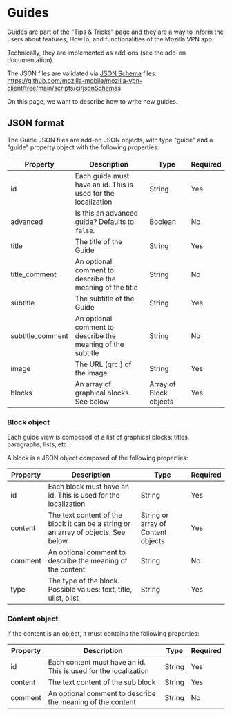 # Guides

Guides are part of the "Tips & Tricks" page and they are a way to inform the
users about features, HowTo, and functionalities of the Mozilla VPN app.

Technically, they are implemented as add-ons (see the add-on documentation).

The JSON files are validated via [JSON Schema](https://json-schema.org/) files:
https://github.com/mozilla-mobile/mozilla-vpn-client/tree/main/scripts/ci/jsonSchemas

On this page, we want to describe how to write new guides.

## JSON format

The Guide JSON files are add-on JSON objects, with type "guide" and a "guide"
property object with the following properties:

| Property         | Description                                                   | Type                   | Required |
| ---------------- | ------------------------------------------------------------- | ---------------------- | -------- |
| id               | Each guide must have an id. This is used for the localization | String                 | Yes      |
| advanced         | Is this an advanced guide? Defaults to `false`.               | Boolean                | No       |
| title            | The title of the Guide                                        | String                 | Yes      |
| title_comment    | An optional comment to describe the meaning of the title      | String                 | No       |
| subtitle         | The subtitle of the Guide                                     | String                 | Yes      |
| subtitle_comment | An optional comment to describe the meaning of the subtitle   | String                 | No       |
| image            | The URL (qrc:) of the image                                   | String                 | Yes      |
| blocks           | An array of graphical blocks. See below                       | Array of Block objects | Yes      |

### Block object

Each guide view is composed of a list of graphical blocks: titles, paragraphs, lists, etc.

A block is a JSON object composed of the following properties:

| Property | Description                                                                        | Type                               | Required |
| -------- | ---------------------------------------------------------------------------------- | ---------------------------------- | -------- |
| id       | Each block must have an id. This is used for the localization                      | String                             | Yes      |
| content  | The text content of the block it can be a string or an array of objects. See below | String or array of Content objects | Yes      |
| comment  | An optional comment to describe the meaning of the content                         | String                             | No       |
| type     | The type of the block. Possible values: text, title, ulist, olist                  | String                             | Yes      |

### Content object

If the content is an object, it must contains the following properties:

| Property | Description                                                     | Type   | Required |
| -------- | --------------------------------------------------------------- | ------ | -------- |
| id       | Each content must have an id. This is used for the localization | String | Yes      |
| content  | The text content of the sub block                               | String | Yes      |
| comment  | An optional comment to describe the meaning of the content      | String | No       |
